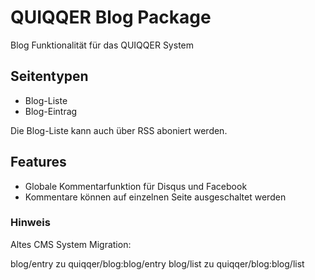 # QUIQQER Blog Package

Blog Funktionalität für das QUIQQER System

## Seitentypen

+ Blog-Liste
+ Blog-Eintrag

Die Blog-Liste kann auch über RSS aboniert werden.

Features
--------
+ Globale Kommentarfunktion für Disqus und Facebook
+ Kommentare können auf einzelnen Seite ausgeschaltet werden

### Hinweis

Altes CMS System Migration:

blog/entry zu quiqqer/blog:blog/entry
blog/list zu quiqqer/blog:blog/list
